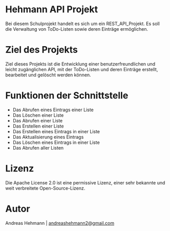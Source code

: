 # Hehmann API Projekt
Bei diesem Schulprojekt handelt es sich um ein REST_API_Projekt. Es soll die Verwaltung von ToDo-Listen sowie deren Einträge ermöglichen.
# Ziel des Projekts
Ziel dieses Projekts ist die Entwicklung einer benutzerfreundlichen und leicht zugänglichen API, mit der ToDo-Listen und deren Einträge erstellt, bearbeitet und gelöscht werden können.
# Funktionen der Schnittstelle
- Das Abrufen eines Eintrags einer Liste
- Das Löschen einer Liste
- Das Abrufen einer Liste 
- Das Erstellen einer Liste
- Das Erstellen eines Eintrags in einer Liste
- Das Aktualisierung eines Eintrags
- Das Löschen eines Eintrags in einer Liste
- Das Abrufen aller Listen
# Lizenz
Die Apache License 2.0 ist eine permissive Lizenz, einer sehr bekannte und weit verbreitete Open-Source-Lizenz.
# Autor
Andreas Hehmann | andreashehmann2@gmail.com
